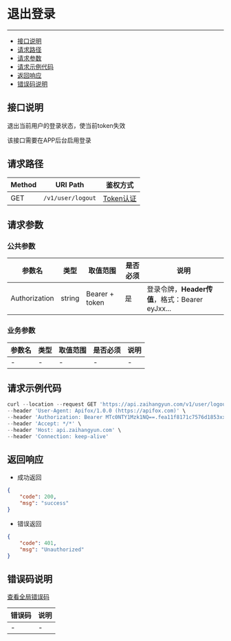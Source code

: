 # 退出登录

---
- [接口说明](#section-1)
- [请求路径](#section-2)
- [请求参数](#section-3)
- [请求示例代码](#section-4)
- [返回响应](#section-5)
- [错误码说明](#section-6)

<a name="section-1"></a>
## 接口说明

退出当前用户的登录状态，使当前token失效

该接口需要在APP后台启用登录

<a name="section-2"></a>
## 请求路径

| Method | URI Path | 鉴权方式 |
| -- | -- | -- |
| GET | `/v1/user/logout` | [Token认证](/{{route}}/{{version}}/intro#section-4) |

<a name="section-3"></a>
## 请求参数

### 公共参数
| 参数名 | 类型 | 取值范围 | 是否必须 | 说明 |
| -- | -- | -- | -- | -- |
| Authorization | string | Bearer + token | 是 | 登录令牌，**Header传值**，格式：Bearer eyJxx... |

### 业务参数
| 参数名 | 类型 | 取值范围 | 是否必须 | 说明 |
| -- | -- | -- | -- | -- |
| - | - | - | - | - |

<a name="section-4"></a>
## 请求示例代码

```javascript
curl --location --request GET 'https://api.zaihangyun.com/v1/user/logout' \
--header 'User-Agent: Apifox/1.0.0 (https://apifox.com)' \
--header 'Authorization: Bearer MTc0NTY1Mzk1NQ==.fea11f8171c7576d1853xxxbc3164e40.RDVmY2VBMXNWxx1hTVkxRi4yLjE4NTcyNDgzMjQ=' \
--header 'Accept: */*' \
--header 'Host: api.zaihangyun.com' \
--header 'Connection: keep-alive'
```

<a name="section-5"></a>
## 返回响应

- 成功返回

```json
{
    "code": 200,
    "msg": "success"
}
```

- 错误返回

```json
{
    "code": 401,
    "msg": "Unauthorized"
}
```

<a name="section-6"></a>
## 错误码说明

[查看全局错误码](/{{route}}/{{version}}/code#section-2)

| 错误码 | 说明 |
| -- | -- |
| - | - |